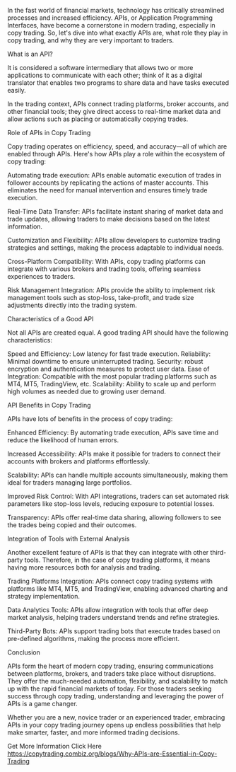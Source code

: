 In the fast world of financial markets, technology has critically streamlined processes and increased efficiency. APIs, or Application Programming Interfaces, have become a cornerstone in modern trading, especially in copy trading. So, let's dive into what exactly APIs are, what role they play in copy trading, and why they are very important to traders.

What is an API?

It is considered a software intermediary that allows two or more applications to communicate with each other; think of it as a digital translator that enables two programs to share data and have tasks executed easily.

In the trading context, APIs connect trading platforms, broker accounts, and other financial tools; they give direct access to real-time market data and allow actions such as placing or automatically copying trades.

Role of APIs in Copy Trading

Copy trading operates on efficiency, speed, and accuracy—all of which are enabled through APIs. Here's how APIs play a role within the ecosystem of copy trading:

Automating trade execution:
APIs enable automatic execution of trades in follower accounts by replicating the actions of master accounts. This eliminates the need for manual intervention and ensures timely trade execution.

Real-Time Data Transfer:
APIs facilitate instant sharing of market data and trade updates, allowing traders to make decisions based on the latest information.

Customization and Flexibility:
APIs allow developers to customize trading strategies and settings, making the process adaptable to individual needs.

Cross-Platform Compatibility:
With APIs, copy trading platforms can integrate with various brokers and trading tools, offering seamless experiences to traders.

Risk Management Integration:
APIs provide the ability to implement risk management tools such as stop-loss, take-profit, and trade size adjustments directly into the trading system.

Characteristics of a Good API

Not all APIs are created equal. A good trading API should have the following characteristics:

Speed and Efficiency: Low latency for fast trade execution.
Reliability: Minimal downtime to ensure uninterrupted trading.
Security: robust encryption and authentication measures to protect user data.
Ease of Integration: Compatible with the most popular trading platforms such as MT4, MT5, TradingView, etc.
Scalability: Ability to scale up and perform high volumes as needed due to growing user demand.


API Benefits in Copy Trading

APIs have lots of benefits in the process of copy trading:

Enhanced Efficiency:
By automating trade execution, APIs save time and reduce the likelihood of human errors.

Increased Accessibility:
APIs make it possible for traders to connect their accounts with brokers and platforms effortlessly.

Scalability:
APIs can handle multiple accounts simultaneously, making them ideal for traders managing large portfolios.

Improved Risk Control:
With API integrations, traders can set automated risk parameters like stop-loss levels, reducing exposure to potential losses.

Transparency:
APIs offer real-time data sharing, allowing followers to see the trades being copied and their outcomes.

Integration of Tools with External Analysis

Another excellent feature of APIs is that they can integrate with other third-party tools. Therefore, in the case of copy trading platforms, it means having more resources both for analysis and trading.

Trading Platforms Integration:
APIs connect copy trading systems with platforms like MT4, MT5, and TradingView, enabling advanced charting and strategy implementation.

Data Analytics Tools:
APIs allow integration with tools that offer deep market analysis, helping traders understand trends and refine strategies.

Third-Party Bots:
APIs support trading bots that execute trades based on pre-defined algorithms, making the process more efficient.

Conclusion

APIs form the heart of modern copy trading, ensuring communications between platforms, brokers, and traders take place without disruptions. They offer the much-needed automation, flexibility, and scalability to match up with the rapid financial markets of today. For those traders seeking success through copy trading, understanding and leveraging the power of APIs is a game changer.

Whether you are a new, novice trader or an experienced trader, embracing APIs in your copy trading journey opens up endless possibilities that help make smarter, faster, and more informed trading decisions.

Get More Information  Click Here https://copytrading.combiz.org/blogs/Why-APIs-are-Essential-in-Copy-Trading
